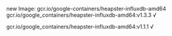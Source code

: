 new Image: gcr.io/google-containers/heapster-influxdb-amd64
gcr.io/google_containers/heapster-influxdb-amd64:v1.3.3 √

gcr.io/google_containers/heapster-influxdb-amd64:v1.1.1 √

